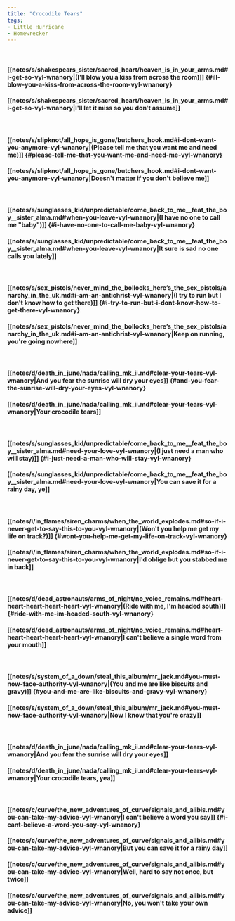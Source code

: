 ```yaml
---
title: "Crocodile Tears"
tags:
- Little Hurricane
- Homewrecker
---
```

&nbsp;
#### [[notes/s/shakespears_sister/sacred_heart/heaven_is_in_your_arms.md#i-get-so-vyl-wnanory|(I'll blow you a kiss from across the room)]] {#ill-blow-you-a-kiss-from-across-the-room-vyl-wnanory}
#### [[notes/s/shakespears_sister/sacred_heart/heaven_is_in_your_arms.md#i-get-so-vyl-wnanory|I'll let it miss so you don't assume]]
&nbsp;
#### [[notes/s/slipknot/all_hope_is_gone/butchers_hook.md#i-dont-want-you-anymore-vyl-wnanory|(Please tell me that you want me and need me)]] {#please-tell-me-that-you-want-me-and-need-me-vyl-wnanory}
#### [[notes/s/slipknot/all_hope_is_gone/butchers_hook.md#i-dont-want-you-anymore-vyl-wnanory|Doesn't matter if you don't believe me]]
&nbsp;
#### [[notes/s/sunglasses_kid/unpredictable/come_back_to_me__feat_the_boy__sister_alma.md#when-you-leave-vyl-wnanory|(I have no one to call me "baby")]] {#i-have-no-one-to-call-me-baby-vyl-wnanory}
#### [[notes/s/sunglasses_kid/unpredictable/come_back_to_me__feat_the_boy__sister_alma.md#when-you-leave-vyl-wnanory|It sure is sad no one calls you lately]]
&nbsp;
#### [[notes/s/sex_pistols/never_mind_the_bollocks_here’s_the_sex_pistols/anarchy_in_the_uk.md#i-am-an-antichrist-vyl-wnanory|(I try to run but I don't know how to get there)]] {#i-try-to-run-but-i-dont-know-how-to-get-there-vyl-wnanory}
#### [[notes/s/sex_pistols/never_mind_the_bollocks_here’s_the_sex_pistols/anarchy_in_the_uk.md#i-am-an-antichrist-vyl-wnanory|Keep on running, you're going nowhere]]
&nbsp;
#### [[notes/d/death_in_june/nada/calling_mk_ii.md#clear-your-tears-vyl-wnanory|And you fear the sunrise will dry your eyes]] {#and-you-fear-the-sunrise-will-dry-your-eyes-vyl-wnanory}
#### [[notes/d/death_in_june/nada/calling_mk_ii.md#clear-your-tears-vyl-wnanory|Your crocodile tears]]
&nbsp;
#### [[notes/s/sunglasses_kid/unpredictable/come_back_to_me__feat_the_boy__sister_alma.md#need-your-love-vyl-wnanory|(I just need a man who will stay)]] {#i-just-need-a-man-who-will-stay-vyl-wnanory}
#### [[notes/s/sunglasses_kid/unpredictable/come_back_to_me__feat_the_boy__sister_alma.md#need-your-love-vyl-wnanory|You can save it for a rainy day, ye]]
&nbsp;
#### [[notes/i/in_flames/siren_charms/when_the_world_explodes.md#so-if-i-never-get-to-say-this-to-you-vyl-wnanory|(Won't you help me get my life on track?)]] {#wont-you-help-me-get-my-life-on-track-vyl-wnanory}
#### [[notes/i/in_flames/siren_charms/when_the_world_explodes.md#so-if-i-never-get-to-say-this-to-you-vyl-wnanory|I'd oblige but you stabbed me in back]]
&nbsp;
#### [[notes/d/dead_astronauts/arms_of_night/no_voice_remains.md#heart-heart-heart-heart-heart-vyl-wnanory|(Ride with me, I'm headed south)]] {#ride-with-me-im-headed-south-vyl-wnanory}
#### [[notes/d/dead_astronauts/arms_of_night/no_voice_remains.md#heart-heart-heart-heart-heart-vyl-wnanory|I can't believe a single word from your mouth]]
&nbsp;
#### [[notes/s/system_of_a_down/steal_this_album/mr_jack.md#you-must-now-face-authority-vyl-wnanory|(You and me are like biscuits and gravy)]] {#you-and-me-are-like-biscuits-and-gravy-vyl-wnanory}
#### [[notes/s/system_of_a_down/steal_this_album/mr_jack.md#you-must-now-face-authority-vyl-wnanory|Now I know that you're crazy]]
&nbsp;
#### [[notes/d/death_in_june/nada/calling_mk_ii.md#clear-your-tears-vyl-wnanory|And you fear the sunrise will dry your eyes]]
#### [[notes/d/death_in_june/nada/calling_mk_ii.md#clear-your-tears-vyl-wnanory|Your crocodile tears, yea]]
&nbsp;
#### [[notes/c/curve/the_new_adventures_of_curve/signals_and_alibis.md#you-can-take-my-advice-vyl-wnanory|I can't believe a word you say]] {#i-cant-believe-a-word-you-say-vyl-wnanory}
#### [[notes/c/curve/the_new_adventures_of_curve/signals_and_alibis.md#you-can-take-my-advice-vyl-wnanory|But you can save it for a rainy day]]
#### [[notes/c/curve/the_new_adventures_of_curve/signals_and_alibis.md#you-can-take-my-advice-vyl-wnanory|Well, hard to say not once, but twice]]
#### [[notes/c/curve/the_new_adventures_of_curve/signals_and_alibis.md#you-can-take-my-advice-vyl-wnanory|No, you won't take your own advice]]
